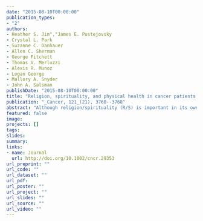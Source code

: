 ```yaml
---
date: "2015-08-10T00:00:00"
publication_types:
- "2"
authors:
- Heather S. Jim","James E. Pustejovsky
- Crystal L. Park
- Suzanne C. Danhauer
- Allen C. Sherman
- George Fitchett
- Thomas V. Merluzzi
- Alexis R. Munoz
- Logan George
- Mallory A. Snyder
- John A. Salsman
publishDate: "2015-08-10T00:00:00"
title: "Religion, spirituality, and physical health in cancer patients: A meta-analysis"
publication: "_Cancer, 121_(21), 3760--3768"
abstract: "Although religion/spirituality (R/S) is important in its own right for many cancer patients, a large body of research has examined whether R/S is also associated with better physical health outcomes. This literature has been characterized by heterogeneity in sample composition, measures of R/S, and measures of physical health. In an effort to synthesize previous findings, a meta‐analysis of the relation between R/S and patient‐reported physical health in cancer patients was performed. A search of PubMed, PsycINFO, the Cumulative Index to Nursing and Allied Health Literature, and the Cochrane Library yielded 2073 abstracts, which were independently evaluated by pairs of raters. The meta‐analysis was conducted for 497 effect sizes from 101 unique samples encompassing more than 32,000 adult cancer patients. R/S measures were categorized into affective, behavioral, cognitive, and ‘other’ dimensions. Physical health measures were categorized into physical well‐being, functional well‐being, and physical symptoms. Average estimated correlations (Fisher z scores) were calculated with generalized estimating equations with robust variance estimation. Overall R/S was associated with overall physical health (z=0.153, P<.001); this relation was not moderated by sociodemographic or clinical variables. Affective R/S was associated with physical well‐being (z=0.167, P<.001), functional well‐being (z=0.343, P<.001), and physical symptoms (z=0.282, P<.001). Cognitive R/S was associated with physical well‐being (z=0.079, P<.05) and functional well‐being (z=0.090, P<.01). ‘Other’ R/S was associated with functional well‐being (z=0.100, P<.05). In conclusion, the results of the current meta‐analysis suggest that greater R/S is associated with better patient‐reported physical health. These results underscore the importance of attending to patients' religious and spiritual needs as part of comprehensive cancer care."
featured: false
image: 
projects: []
tags: 
slides: 
summary: 
links:
- name: Journal
  url: http://doi.org/10.1002/cncr.29353
url_preprint: ""
url_code: ""
url_dataset: ""
url_pdf: 
url_poster: ""
url_project: ""
url_slides: ""
url_source: ""
url_video: ""
---
```

